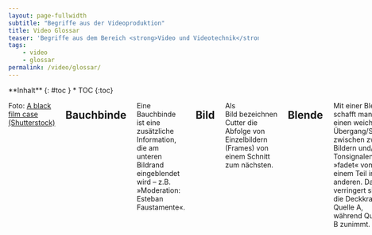 ```yaml
---
layout: page-fullwidth
subtitle: "Begriffe aus der Videoproduktion"
title: Video Glossar
teaser: 'Begriffe aus dem Bereich <strong>Video und Videotechnik</strong> kurz und knackig erklärt und definiert.'
tags:
    - video
    - glossar
permalink: /video/glossar/
---
```

<div class="row">
<div class="medium-4 medium-push-8 columns" markdown="1">
<div class="panel radius" markdown="1">
**Inhalt**
{: #toc }
*  TOC
{:toc}
</div>
</div><!-- /.medium-4.columns -->



<div class="medium-8 medium-pull-4 columns" markdown="1">

Foto: [A black film case (Shutterstock)](http://www.shutterstock.com/pic-144766738/stock-photo-a-black-film-case-reel-and-a-cinema-clap-isolated-on-white.html)

## Bauchbinde
Eine Bauchbinde ist eine zusätzliche Information, die am unteren Bildrand eingeblendet wird – z.B. »Moderation: Esteban Faustamente«.

## Bild
Als Bild bezeichnen Cutter die Abfolge von Einzelbildern (Frames) von einem Schnitt zum nächsten.

## Blende
Mit einer Blende schafft man einen weichen Übergang/Schnitt zwischen zwei Bildern und/oder Tonsignalen und »fadet« von einem Teil in den anderen. Dabei verringert sich die Deckkraft von Quelle A, während Quelle B zunimmt. 

## Clip
Ein Clip ist eine Videoaufnahme, bei der exakt einmal die Record-Funktion ein- und ausgeschaltet wurde.

## Crossfade
Ein Crossfade ist eine Überblendung oder Kreuzblende.

## Frame
Ein Frame ist ein Einzelbild einer Filmsequenz, auch Vollbild genannt.

## interlaced
Als interlaced bezeichnet man das sogenannte Zeilensprungverfahren. Bei einem interlaced Video ergeben jeweils zwei Halbbilder ein Vollbild. Zuerst baut sich das erste Halbbild auf (Zeile 1, Zeile 3, Zeile 5 usw.) und anschließend das zweite Halbbild (Zeile 2, Zeile 4, Zeile 6 usw.) Das Verfahren wurde entwickelt, um Signale mit einer möglichst geringen Übertragungsbandbreite möglichst flimmerfrei anzuzeigen.

## Jingle
Ein Jingle, auch Sound- oder Audio-Logo genannt, ist eine kurze, einprägsame Tonfolge oder Melodie, die als akustisches Erkennungsmerkmal dient.

## Jump Cut
Als Jump Cut bezeichnet man Filmschnitte, deren Bildübergänge als »Sprung« wahrgenommen werden. Im Vergleich zum Zeitraffer schneidet man beim Jump Cut mehr Bilder weg, darum gehört der Jump Cut in die Effektekiste.

## Keyframe
Ein Keyframe, zu Deutsch auch Schlüsselbild genannt, ist ein Begriff aus der Animationstechnik. Keyframes sind Schlüsselpunkte mit Einstellungen, die nacheinander abgearbeitet werden. Um beispielsweise einen Bildschirmausschnitt zu vergrößern, definiert der erste Keyframe die Gesamtgröße des Bildschirms. Der zweite Keyframe definiert den zu vergrößernden Bereich. Die Videoschnittsoftware berechnet anschließend für den Zeitraum von Keyframe 1 zu Keyframe 2 die Zwischenschritte, sodass eine Animation entsteht.

## Matchcut
Der Match Cut bezeichnet eine Filmmontagetechnik, bei welcher zwei Szenen so aneinandergeschnitten werden, dass die Filmstücke dem Betrachter einen kontinuierlichen Verlauf der Handlung vermitteln. Ein gelungener Match Cut zeigt einen Setwechsel und/oder Zeitsprung, indem die Bilder auf der optischen Ebene »gematcht«, also zusammengefügt werden.

## Sequenz
Mehrere aufeinander folgende geschnittene Clips ergeben eine Filmsequenz, auch Sequenz genannt.

## Transition
Transition ist ein Übergang, der in der Regel bei einer Blende auftritt.

## Off-Text
Als Off-Text bezeichnet man den gesprochenen Text, dessen Quelle man nicht sieht – z.B. einen Erzähler oder eine Person außerhalb des Bilds. Das Gegenteil ist der On-Text, der den O-Ton-Geber zeigt.

## Trailer
Ein Trailer ist ein aus Filmszenen zusammengeschnittener Programmhinweis. Der häufig ca. 30 Sekunden lange Film soll Zuschauer informieren und neugierig machen und bietet eine Vorschau mit Kernaussagen zur beworbenen Sendung oder einem Film.

## Wipe
Ein Wipe, auch Wischblende genannt, ist ein Übergang von einem Bild zum nächsten, oft in Form eines vorgefertigten Musters.


</div><!-- /.medium-8.columns -->
</div><!-- /.row -->
